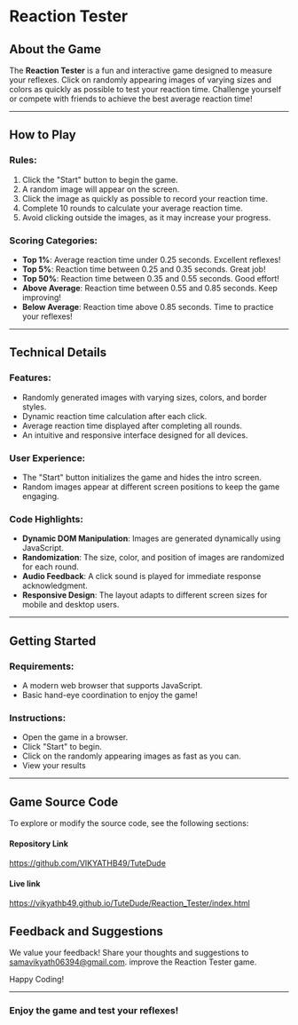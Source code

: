 # Reaction Tester
## About the Game
The **Reaction Tester** is a fun and interactive game designed to measure your reflexes. Click on randomly appearing images of varying sizes and colors as quickly as possible to test your reaction time. Challenge yourself or compete with friends to achieve the best average reaction time!

---

## How to Play

### Rules:
1. Click the "Start" button to begin the game.
2. A random image will appear on the screen.
3. Click the image as quickly as possible to record your reaction time.
4. Complete 10 rounds to calculate your average reaction time.
5. Avoid clicking outside the images, as it may increase your progress.

### Scoring Categories:
- **Top 1%**: Average reaction time under 0.25 seconds. Excellent reflexes!
- **Top 5%**: Reaction time between 0.25 and 0.35 seconds. Great job!
- **Top 50%**: Reaction time between 0.35 and 0.55 seconds. Good effort!
- **Above Average**: Reaction time between 0.55 and 0.85 seconds. Keep improving!
- **Below Average**: Reaction time above 0.85 seconds. Time to practice your reflexes!

---

## Technical Details

### Features:
- Randomly generated images with varying sizes, colors, and border styles.
- Dynamic reaction time calculation after each click.
- Average reaction time displayed after completing all rounds.
- An intuitive and responsive interface designed for all devices.

### User Experience:
- The "Start" button initializes the game and hides the intro screen.
- Random images appear at different screen positions to keep the game engaging.

### Code Highlights:
- **Dynamic DOM Manipulation**: Images are generated dynamically using JavaScript.
- **Randomization**: The size, color, and position of images are randomized for each round.
- **Audio Feedback**: A click sound is played for immediate response acknowledgment.
- **Responsive Design**: The layout adapts to different screen sizes for mobile and desktop users.

---

## Getting Started

### Requirements:
- A modern web browser that supports JavaScript.
- Basic hand-eye coordination to enjoy the game!

### Instructions:
- Open the game in a browser.
- Click "Start" to begin.
- Click on the randomly appearing images as fast as you can.
- View your results

---

## Game Source Code
To explore or modify the source code, see the following sections:
#### Repository Link
https://github.com/VIKYATHB49/TuteDude

#### Live link
https://vikyathb49.github.io/TuteDude/Reaction_Tester/index.html


## Feedback and Suggestions
We value your feedback! Share your thoughts and suggestions to [samavikyath06394@gmail.com](mailto:samavikyath06394@gmail.com).
 improve the Reaction Tester game.

Happy Coding!

---

### Enjoy the game and test your reflexes!
